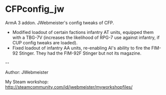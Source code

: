 # CFPconfig_jw

ArmA 3 addon. JWebmeister's config tweaks of CFP.
- Modified loadout of certain factions infantry AT units, equipped them with a TBG-7V (increases the likelihood of RPG-7 use against infantry, if CUP config tweaks are loaded).
- Fixed loadout of infantry AA units, re-enabling AI's ability to fire the FIM-92 Stinger. They had the FIM-92F Stinger but not its magazine.

--

Author:
JWebmeister

My Steam workshop: 
http://steamcommunity.com/id/jwebmeister/myworkshopfiles/
